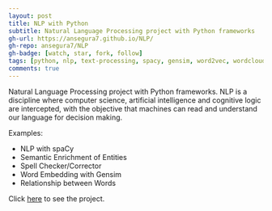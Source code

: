 ```yaml
---
layout: post
title: NLP with Python
subtitle: Natural Language Processing project with Python frameworks
gh-url: https://ansegura7.github.io/NLP/
gh-repo: ansegura7/NLP
gh-badge: [watch, star, fork, follow]
tags: [python, nlp, text-processing, spacy, gensim, word2vec, wordcloud, spellchecker]
comments: true
---
```


Natural Language Processing project with Python frameworks. NLP is a discipline where computer science, artificial intelligence and cognitive logic are intercepted, with the objective that machines can read and understand our language for decision making.

Examples:
- NLP with spaCy
- Semantic Enrichment of Entities
- Spell Checker/Corrector
- Word Embedding with Gensim
- Relationship between Words

Click [here](https://ansegura7.github.io/NLP/) to see the project.
